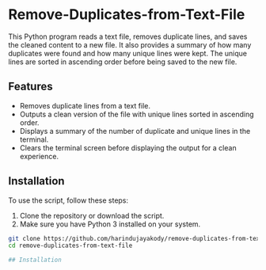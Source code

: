 # Remove-Duplicates-from-Text-File
This Python program reads a text file, removes duplicate lines, and saves the cleaned content to a new file. It also provides a summary of how many duplicates were found and how many unique lines were kept. The unique lines are sorted in ascending order before being saved to the new file.

## Features
- Removes duplicate lines from a text file.
- Outputs a clean version of the file with unique lines sorted in ascending order.
- Displays a summary of the number of duplicate and unique lines in the terminal.
- Clears the terminal screen before displaying the output for a clean experience.

## Installation

To use the script, follow these steps:

1. Clone the repository or download the script.
2. Make sure you have Python 3 installed on your system.

```bash
git clone https://github.com/harindujayakody/remove-duplicates-from-text-file.git
cd remove-duplicates-from-text-file

## Installation

